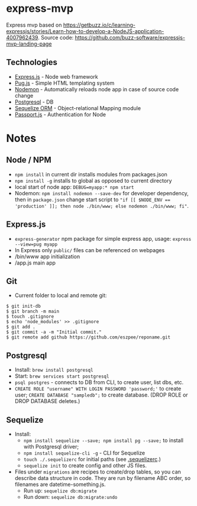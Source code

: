 # express-mvp
Express mvp based on https://getbuzz.io/c/learning-expressjs/stories/Learn-how-to-develop-a-NodeJS-application-4007962439.
Source code: https://github.com/buzz-software/expressjs-mvp-landing-page

## Technologies
 - [Express.js](https://expressjs.com) - Node web framework
 - [Pug.js](https://pugjs.org/) - Simple HTML templating system
 - [Nodemon](https://www.npmjs.com/package/nodemon) - Automatically reloads node app in case of source code change
 - [Postgresql](https://www.postgresql.org/) - DB
 - [Sequelize ORM](https://sequelize.org/) - Object-relational Mapping module 
 - [Passport.js](http://www.passportjs.org/) - Authentication for Node



# Notes

## Node / NPM
 - `npm install` in current dir installs modules from packages.json
 - `npm install -g` installs to global as opposed to current directory
 - local start of node app: `DEBUG=myapp:* npm start`
 - Nodemon: `npm install nodemon --save-dev` for developer dependency, then in `package.json` change start script to `"if [[ $NODE_ENV == 'production' ]]; then node ./bin/www; else nodemon ./bin/www; fi"`.


## Express.js
 - `express-generator` npm package for simple express app, usage: `express --view=pug myapp`
 - In Express only `public/` files can be referenced on webpages
 - /bin/www app initialization
 - /app.js main app
 
## Git
 - Current folder to local and remote git:
 ```
 $ git init-db
 $ git branch -m main
 $ touch .gitignore
 $ echo 'node_modules' >> .gitignore
 $ git add .
 $ git commit -a -m "Initial commit."
 $ git remote add github https://github.com/eszpee/reponame.git
  ```
## Postgresql
 - Install: `brew install postgresql`
 - Start: `brew services start postgresql`
 - `psql postgres` - connects to DB from CLI, to create user, list dbs, etc.
 - `CREATE ROLE "username" WITH LOGIN PASSWORD 'password;'` to create user; `CREATE DATABASE "sampledb";` to create database. (DROP ROLE or DROP DATABASE deletes.)
 
## Sequelize 
 - Install:
   - `npm install sequelize --save; npm install pg --save;` to install with Postgresql driver;
   - `npm install sequelize-cli -g` - CLI for Sequelize
   - `touch ./.sequelizerc` for initial paths (see [.sequelizerc](.sequelizerc).)
   - `sequelize init` to create config and other JS files.
 - Files under `migrations` are recipes to create/drop tables, so you can describe data structure in code. They are run by filename ABC order, so filenames are datetime-something.js.
   - Run up: `sequelize db:migrate`
   - Run down: `sequelize db:migrate:undo`

